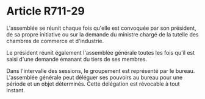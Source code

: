 # Article R711-29

L'assemblée se réunit chaque fois qu'elle est convoquée par son président, de sa propre initiative ou sur la demande du ministre chargé de la tutelle des chambres de commerce et d'industrie.

Le président réunit également l'assemblée générale toutes les fois qu'il est saisi d'une demande émanant du tiers de ses membres.

Dans l'intervalle des sessions, le groupement est représenté par le bureau. L'assemblée générale peut déléguer ses pouvoirs au bureau pour une période et un objet déterminés. Cette délégation est révocable à tout instant.
